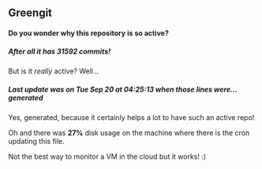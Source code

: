 ## Greengit

#### Do you wonder why this repository is so active?

##### After all it has 31592 commits!

But is it *really* active? Well...

##### Last update was on Tue Sep 20 at 04:25:13 when those lines were... generated

Yes, generated, because it certainly helps a lot to have such an active repo!

Oh and there was **27%** disk usage on the machine
where there is the cron updating this file.

Not the best way to monitor a VM in the cloud but it works! :)

